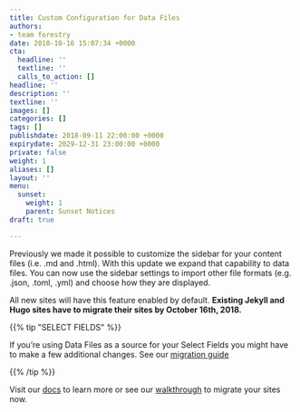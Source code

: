 ```yaml
---
title: Custom Configuration for Data Files
authors:
- team forestry
date: 2018-10-16 15:07:34 +0000
cta:
  headline: ''
  textline: ''
  calls_to_action: []
headline: ''
description: ''
textline: ''
images: []
categories: []
tags: []
publishdate: 2018-09-11 22:00:00 +0000
expirydate: 2029-12-31 23:00:00 +0000
private: false
weight: 1
aliases: []
layout: ''
menu:
  sunset:
    weight: 1
    parent: Sunset Notices
draft: true

---
```

Previously we made it possible to customize the sidebar for your content files (i.e. .md and .html). With this update we expand that capability to data files. You can now use the sidebar settings to import other file formats (e.g. .json, .toml, .yml) and choose how they are displayed.

All new sites will have this feature enabled by default. **Existing Jekyll and Hugo sites have to migrate their sites by October 16th, 2018.**

{{% tip "SELECT FIELDS" %}}

If you’re using Data Files as a source for your Select Fields you might have to make a few additional changes. See our [migration guide](https://vmmg2iumi9gjha.preview.forestry.io/docs/troubleshooting/migrate-select-fields-to-new-data-file-sections/)

{{% /tip %}}

Visit our [docs](/docs/editing/data-files#existing-jekyll-hugo-projects) to learn more or see our [walkthrough](/blog/custom-configuration-for-data-files/) to migrate your sites now.